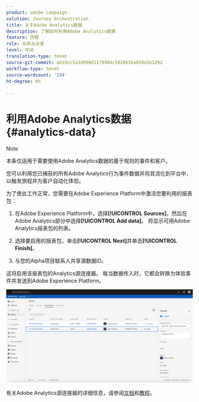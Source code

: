 ```yaml
---
product: adobe campaign
solution: Journey Orchestration
title: 关于Adobe Analytics数据
description: 了解如何利用Adobe Analytics数据
feature: 历程
role: 业务从业者
level: 中间
translation-type: tm+mt
source-git-commit: ab19cc5a3d998d1178984c5028b1ba650d3e1292
workflow-type: tm+mt
source-wordcount: '194'
ht-degree: 0%

---
```



# 利用Adobe Analytics数据{#analytics-data}

>[!NOTE]
>
>本条仅适用于需要使用Adobe Analytics数据的基于规则的事件和客户。

您可以利用您已捕获的所有Adobe Analytics行为事件数据并将其流化到平台中，以触发旅程并为客户自动化体验。

为了使此工作正常，您需要在Adobe Experience Platform中激活您要利用的报表包：

1. 在Adobe Experience Platform中，选择&#x200B;**[!UICONTROL Sources]**，然后在Adobe Analytics部分中选择&#x200B;**[!UICONTROL Add data]**。 将显示可用Adobe Analytics报表包的列表。

1. 选择要启用的报表包，单击&#x200B;**[!UICONTROL Next]**&#x200B;并单击&#x200B;**[!UICONTROL Finish]**。

1. 与您的Alpha项目联系人共享源数据ID。

这将启用该报表包的Analytics源连接器。 每当数据传入时，它都会转换为体验事件并发送到Adobe Experience Platform。

![](../assets/alpha-event9.png)

有关Adobe Analytics源连接器的详细信息，请参阅[文档](https://docs.adobe.com/help/en/experience-platform/sources/connectors/adobe-applications/analytics.html)和[教程](https://docs.adobe.com/content/help/en/experience-platform/sources/ui-tutorials/create/adobe-applications/analytics.html)。

